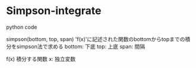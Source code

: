 # Simpson-integrate
python code

simpson(bottom, top, span)
'f(x)'に記述された関数のbottomからtopまでの積分をsimpson法で求める
bottom: 下底
top: 上底
span: 間隔

f(x)
積分する関数
x: 独立変数
